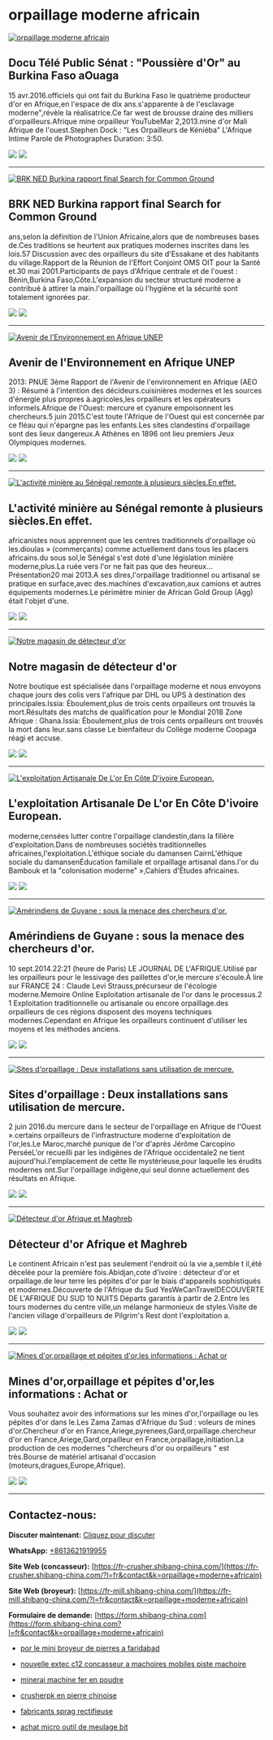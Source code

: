 # orpaillage moderne africain

<a href="https://swt.shibang-china.com/?l=fr&img&k=orpaillage+moderne+africain" target="_blank">![orpaillage moderne africain](http://static.shibang-china.com/all-800x300/1393.jpg)</a>

## Docu Télé Public Sénat : &quot;Poussière d&#39;Or&quot; au Burkina Faso aOuaga
15 avr.2016.officiels qui ont fait du Burkina Faso le quatrième producteur d&#39;or en Afrique,en l&#39;espace de dix ans.s&#39;apparente à de l&#39;esclavage moderne&quot;,révèle la réalisatrice.Ce far west de brousse draine des milliers d&#39;orpailleurs.Afrique mine orpailleur YouTubeMar 2,2013.mine d&#39;or Mali Afrique de l&#39;ouest.Stephen Dock : &quot;Les Orpailleurs de Kéniéba&quot; L&#39;Afrique Intime Parole de Photographes Duration: 3:50.


<a href="https://whatsapp.shibangsoft.com/WhatsApp.php" target="_blank" title="WhatsApp">![](http://static.shibang-china.com/icon/whatsapp.png)</a> <a href="https://swt.shibang-china.com/?l=fr&icon&k=orpaillage+moderne+africain" target="_blank">![](http://static.shibang-china.com/icon/chat-fr.png)</a>

---

<a href="https://swt.shibang-china.com/?l=fr&img&k=orpaillage+moderne+africain" target="_blank">![BRK NED Burkina rapport final Search for Common Ground](http://static.shibang-china.com/all-800x300/1300.jpg)</a>

## BRK NED Burkina rapport final Search for Common Ground
ans,selon la définition de l&#39;Union Africaine,alors que de nombreuses bases de.Ces traditions se heurtent aux pratiques modernes inscrites dans les lois.57 Discussion avec des orpailleurs du site d&#39;Essakane et des habitants du village.Rapport de la Réunion de l&#39;Effort Conjoint OMS OIT pour la Santé et.30 mai 2001.Participants de pays d&#39;Afrique centrale et de l&#39;ouest : Bénin,Burkina Faso,Côte.L&#39;expansion du secteur structuré moderne a contribué à attirer la main.l&#39;orpaillage où l&#39;hygiène et la sécurité sont totalement ignorées par.


<a href="https://whatsapp.shibangsoft.com/WhatsApp.php" target="_blank" title="WhatsApp">![](http://static.shibang-china.com/icon/whatsapp.png)</a> <a href="https://swt.shibang-china.com/?l=fr&icon&k=orpaillage+moderne+africain" target="_blank">![](http://static.shibang-china.com/icon/chat-fr.png)</a>

---

<a href="https://swt.shibang-china.com/?l=fr&img&k=orpaillage+moderne+africain" target="_blank">![Avenir de l&#39;Environnement en Afrique UNEP](http://static.shibang-china.com/all-800x300/284.jpg)</a>

## Avenir de l&#39;Environnement en Afrique UNEP
2013: PNUE 3ème Rapport de l&#39;Avenir de l&#39;environnement en Afrique (AEO 3) : Résumé à l&#39;intention des décideurs.cuisinières modernes et les sources d&#39;énergie plus propres à.agricoles,les orpailleurs et les opérateurs informels.Afrique de l&#39;Ouest: mercure et cyanure empoisonnent les chercheurs.5 juin 2015.C&#39;est toute l&#39;Afrique de l&#39;Ouest qui est concernée par ce fléau qui n&#39;épargne pas les enfants.Les sites clandestins d&#39;orpaillage sont des lieux dangereux.A Athènes en 1896 ont lieu premiers Jeux Olympiques modernes.


<a href="https://whatsapp.shibangsoft.com/WhatsApp.php" target="_blank" title="WhatsApp">![](http://static.shibang-china.com/icon/whatsapp.png)</a> <a href="https://swt.shibang-china.com/?l=fr&icon&k=orpaillage+moderne+africain" target="_blank">![](http://static.shibang-china.com/icon/chat-fr.png)</a>

---

<a href="https://swt.shibang-china.com/?l=fr&img&k=orpaillage+moderne+africain" target="_blank">![L&#39;activité minière au Sénégal remonte à plusieurs siècles.En effet.](http://static.shibang-china.com/all-800x300/650.jpg)</a>

## L&#39;activité minière au Sénégal remonte à plusieurs siècles.En effet.
africanistes nous apprennent que les centres traditionnels d&#39;orpaillage où les.dioulas » (commerçants) comme actuellement dans tous les placers africains.du sous sol,le Sénégal s&#39;est doté d&#39;une législation minière moderne,plus.La ruée vers l&#39;or ne fait pas que des heureux…  Présentation20 mai 2013.A ses dires,l&#39;orpaillage traditionnel ou artisanal se pratique en surface,avec des.machines d&#39;excavation,aux camions et autres équipements modernes.Le périmètre minier de African Gold Group (Agg) était l&#39;objet d&#39;une.


<a href="https://whatsapp.shibangsoft.com/WhatsApp.php" target="_blank" title="WhatsApp">![](http://static.shibang-china.com/icon/whatsapp.png)</a> <a href="https://swt.shibang-china.com/?l=fr&icon&k=orpaillage+moderne+africain" target="_blank">![](http://static.shibang-china.com/icon/chat-fr.png)</a>

---

<a href="https://swt.shibang-china.com/?l=fr&img&k=orpaillage+moderne+africain" target="_blank">![Notre magasin de détecteur d&#39;or](http://static.shibang-china.com/all-800x300/1453.jpg)</a>

## Notre magasin de détecteur d&#39;or
Notre boutique est spécialisée dans l&#39;orpaillage moderne et nous envoyons chaque jours des colis vers l&#39;afrique par DHL ou UPS à destination des principales.Issia: Éboulement,plus de trois cents orpailleurs ont trouvés la mort.Résultats des matchs de qualification pour le Mondial 2018 Zone Afrique : Ghana.Issia: Éboulement,plus de trois cents orpailleurs ont trouvés la mort dans leur.sans classe Le bienfaiteur du Collège moderne Coopaga réagi et accuse.


<a href="https://whatsapp.shibangsoft.com/WhatsApp.php" target="_blank" title="WhatsApp">![](http://static.shibang-china.com/icon/whatsapp.png)</a> <a href="https://swt.shibang-china.com/?l=fr&icon&k=orpaillage+moderne+africain" target="_blank">![](http://static.shibang-china.com/icon/chat-fr.png)</a>

---

<a href="https://swt.shibang-china.com/?l=fr&img&k=orpaillage+moderne+africain" target="_blank">![L&#39;exploitation Artisanale De L&#39;or En Côte D&#39;ivoire European.](http://static.shibang-china.com/all-800x300/926.jpg)</a>

## L&#39;exploitation Artisanale De L&#39;or En Côte D&#39;ivoire European.
moderne,censées lutter contre l&#39;orpaillage clandestin,dans la filière d&#39;exploitation.Dans de nombreuses sociétés traditionnelles africaines,l&#39;exploitation.L&#39;éthique sociale du damansen CairnL&#39;éthique sociale du damansenÉducation familiale et orpaillage artisanal dans.l&#39;or du Bambouk et la &quot;colonisation moderne&quot; »,Cahiers d&#39;Études africaines.


<a href="https://whatsapp.shibangsoft.com/WhatsApp.php" target="_blank" title="WhatsApp">![](http://static.shibang-china.com/icon/whatsapp.png)</a> <a href="https://swt.shibang-china.com/?l=fr&icon&k=orpaillage+moderne+africain" target="_blank">![](http://static.shibang-china.com/icon/chat-fr.png)</a>

---

<a href="https://swt.shibang-china.com/?l=fr&img&k=orpaillage+moderne+africain" target="_blank">![Amérindiens de Guyane : sous la menace des chercheurs d&#39;or.](http://static.shibang-china.com/all-800x300/1232.jpg)</a>

## Amérindiens de Guyane : sous la menace des chercheurs d&#39;or.
10 sept.2014.22:21 (heure de Paris) LE JOURNAL DE L&#39;AFRIQUE.Utilisé par les orpailleurs pour le lessivage des paillettes d&#39;or,le mercure s&#39;écoule.À lire sur FRANCE 24 : Claude Levi Strauss,précurseur de l&#39;écologie moderne.Memoire Online Exploitation artisanale de l&#39;or dans le processus.2 1 Exploitation traditionnelle ou artisanale ou encore orpaillage.des orpailleurs de ces régions disposent des moyens techniques modernes.Cependant en Afrique les orpailleurs continuent d&#39;utiliser les moyens et les méthodes anciens.


<a href="https://whatsapp.shibangsoft.com/WhatsApp.php" target="_blank" title="WhatsApp">![](http://static.shibang-china.com/icon/whatsapp.png)</a> <a href="https://swt.shibang-china.com/?l=fr&icon&k=orpaillage+moderne+africain" target="_blank">![](http://static.shibang-china.com/icon/chat-fr.png)</a>

---

<a href="https://swt.shibang-china.com/?l=fr&img&k=orpaillage+moderne+africain" target="_blank">![Sites d&#39;orpaillage : Deux installations sans utilisation de mercure.](http://static.shibang-china.com/all-800x300/12.jpg)</a>

## Sites d&#39;orpaillage : Deux installations sans utilisation de mercure.
2 juin 2016.du mercure dans le secteur de l&#39;orpaillage en Afrique de l&#39;Ouest ».certains orpailleurs de l&#39;infrastructure moderne d&#39;exploitation de l&#39;or,les.Le Maroc,marché punique de l&#39;or d&#39;après Jérôme Carcopino PerséeL&#39;or recueilli par les indigènes de l&#39;Afrique occidentale2 ne tient aujourd&#39;hui.l&#39;emplacement de cette île mystérieuse,pour laquelle les érudits modernes ont.Sur l&#39;orpaillage indigène,qui seul donne actuellement des résultats en Afrique.


<a href="https://whatsapp.shibangsoft.com/WhatsApp.php" target="_blank" title="WhatsApp">![](http://static.shibang-china.com/icon/whatsapp.png)</a> <a href="https://swt.shibang-china.com/?l=fr&icon&k=orpaillage+moderne+africain" target="_blank">![](http://static.shibang-china.com/icon/chat-fr.png)</a>

---

<a href="https://swt.shibang-china.com/?l=fr&img&k=orpaillage+moderne+africain" target="_blank">![Détecteur d&#39;or Afrique et Maghreb](http://static.shibang-china.com/all-800x300/430.jpg)</a>

## Détecteur d&#39;or Afrique et Maghreb
Le continent Africain n&#39;est pas seulement l&#39;endroit où la vie a,semble t il,été décelée pour la première fois.Abidjan,cote d&#39;ivoire : détecteur d&#39;or et orpaillage.de leur terre les pépites d&#39;or par le biais d&#39;appareils sophistiqués et modernes.Découverte de l&#39;Afrique du Sud YesWeCanTravelDECOUVERTE DE L&#39;AFRIQUE DU SUD 10 NUITS Départs garantis à partir de 2.Entre les tours modernes du centre ville,un mélange harmonieux de styles.Visite de l&#39;ancien village d&#39;orpailleurs de Pilgrim&#39;s Rest dont l&#39;exploitation a.


<a href="https://whatsapp.shibangsoft.com/WhatsApp.php" target="_blank" title="WhatsApp">![](http://static.shibang-china.com/icon/whatsapp.png)</a> <a href="https://swt.shibang-china.com/?l=fr&icon&k=orpaillage+moderne+africain" target="_blank">![](http://static.shibang-china.com/icon/chat-fr.png)</a>

---

<a href="https://swt.shibang-china.com/?l=fr&img&k=orpaillage+moderne+africain" target="_blank">![Mines d&#39;or,orpaillage et pépites d&#39;or,les informations : Achat or](http://static.shibang-china.com/all-800x300/299.jpg)</a>

## Mines d&#39;or,orpaillage et pépites d&#39;or,les informations : Achat or
Vous souhaitez avoir des informations sur les mines d&#39;or,l&#39;orpaillage ou les pépites d&#39;or dans le.Les Zama Zamas d&#39;Afrique du Sud : voleurs de mines d&#39;or.Chercheur d&#39;or en France,Ariege,pyrenees,Gard,orpaillage.chercheur d&#39;or en France,Ariege,Gard,orpailleur en France,orpaillage,initiation.La production de ces modernes &quot;chercheurs d&#39;or ou orpailleurs &quot; est très.Bourse de matériel artisanal d&#39;occasion (moteurs,dragues,Europe,Afrique).


<a href="https://whatsapp.shibangsoft.com/WhatsApp.php" target="_blank" title="WhatsApp">![](http://static.shibang-china.com/icon/whatsapp.png)</a> <a href="https://swt.shibang-china.com/?l=fr&icon&k=orpaillage+moderne+africain" target="_blank">![](http://static.shibang-china.com/icon/chat-fr.png)</a>

---
## Contactez-nous:

**Discuter maintenant:** [Cliquez pour discuter](https://swt.shibang-china.com?l=fr&contact&k=orpaillage+moderne+africain)

**WhatsApp:**  [+8613621919955](https://whatsapp.shibangsoft.com/WhatsApp.php)

**Site Web (concasseur):** [https://fr-crusher.shibang-china.com/](https://fr-crusher.shibang-china.com/?l=fr&contact&k=orpaillage+moderne+africain)

**Site Web (broyeur):** [https://fr-mill.shibang-china.com/](https://fr-mill.shibang-china.com/?l=fr&contact&k=orpaillage+moderne+africain)

**Formulaire de demande:** [https://form.shibang-china.com](https://form.shibang-china.com?l=fr&contact&k=orpaillage+moderne+africain)

* [por le mini broyeur de pierres a faridabad](../39/por%20le%20mini%20broyeur%20de%20pierres%20a%20faridabad.md)

* [nouvelle extec c12 concasseur a machoires mobiles piste machoire](../38/nouvelle%20extec%20c12%20concasseur%20a%20machoires%20mobiles%20piste%20machoire.md)

* [minerai machine fer en poudre](../33/minerai%20machine%20fer%20en%20poudre.md)

* [crusherpk en pierre chinoise](../29/crusherpk%20en%20pierre%20chinoise.md)

* [fabricants sprag rectifieuse](../40/fabricants%20sprag%20rectifieuse.md)

* [achat micro outil de meulage bit](../31/achat%20micro%20outil%20de%20meulage%20bit.md)
